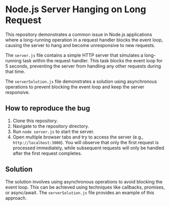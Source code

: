 # Node.js Server Hanging on Long Request

This repository demonstrates a common issue in Node.js applications where a long-running operation in a request handler blocks the event loop, causing the server to hang and become unresponsive to new requests.

The `server.js` file contains a simple HTTP server that simulates a long-running task within the request handler. This task blocks the event loop for 5 seconds, preventing the server from handling any other requests during that time.

The `serverSolution.js` file demonstrates a solution using asynchronous operations to prevent blocking the event loop and keep the server responsive.

## How to reproduce the bug

1. Clone this repository.
2. Navigate to the repository directory.
3. Run `node server.js` to start the server.
4. Open multiple browser tabs and try to access the server (e.g., `http://localhost:3000`). You will observe that only the first request is processed immediately, while subsequent requests will only be handled after the first request completes.

## Solution

The solution involves using asynchronous operations to avoid blocking the event loop. This can be achieved using techniques like callbacks, promises, or async/await. The `serverSolution.js` file provides an example of this approach.